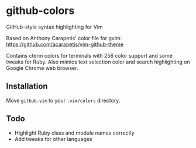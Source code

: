github-colors
=============

GitHub-style syntax highlighting for Vim

Based on Anthony Carapetis' color file for gvim: https://github.com/acarapetis/vim-github-theme

Contains cterm colors for terminals with 256 color support and some tweaks for Ruby. Also mimics text selection color and search highlighting on Google Chrome web browser.


Installation
------------

Move `github.vim` to your `.vim/colors` directory.


Todo
----

* Highlight Ruby class and module names correctly
* Add tweaks for other languages
